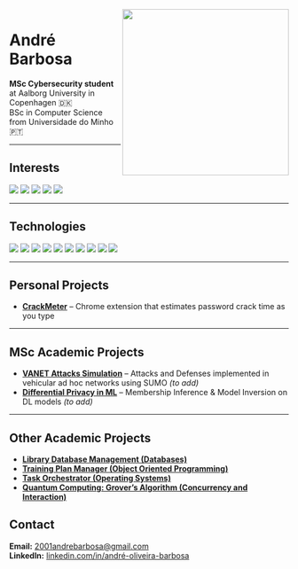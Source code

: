<img src="https://media4.giphy.com/media/v1.Y2lkPTc5MGI3NjExd2praHB0ajNvNnlrb2h3enp0amxscmNmN2R1dXpneHRlb3J3bjFheCZlcD12MV9pbnRlcm5hbF9naWZfYnlfaWQmY3Q9Zw/C4NdKtRaQE9m8/giphy.gif" align="right" width="300" />


# André Barbosa


**MSc Cybersecurity student** at Aalborg University in Copenhagen 🇩🇰  
BSc in Computer Science from Universidade do Minho 🇵🇹  

---

## Interests

<p>
  <img src="https://img.shields.io/badge/Secure%20Systems-informational?style=flat-square&color=blue" />
  <img src="https://img.shields.io/badge/Behavioral%20Authentication-informational?style=flat-square&color=blue" />
  <img src="https://img.shields.io/badge/Secure%20Communication%20in%20Cyber--Physical%20Systems-informational?style=flat-square&color=blue" />
  <img src="https://img.shields.io/badge/Privacy--Preserving%20Systems-informational?style=flat-square&color=blue" />
  <img src="https://img.shields.io/badge/Bot%20Detection-informational?style=flat-square&color=blue" />
</p>

---

## Technologies

<p>
  <img src="https://img.shields.io/badge/Python-3670A0?style=for-the-badge&logo=python&logoColor=ffdd54" />
  <img src="https://img.shields.io/badge/C-00599C?style=for-the-badge&logo=c&logoColor=white" />
  <img src="https://img.shields.io/badge/C%23-239120?style=for-the-badge&logo=csharp&logoColor=white" />
  <img src="https://img.shields.io/badge/PHP-777BB4?style=for-the-badge&logo=php&logoColor=white" />
  <img src="https://img.shields.io/badge/Java-ED8B00?style=for-the-badge&logo=openjdk&logoColor=white" />
  <img src="https://img.shields.io/badge/Django-REST-092E20?style=for-the-badge&logo=django&logoColor=white" />
  <img src="https://img.shields.io/badge/Wireshark-1679A7?style=for-the-badge&logo=wireshark&logoColor=white" />
  <img src="https://img.shields.io/badge/GNS3-0087C9?style=for-the-badge&logo=gns3&logoColor=white" />
  <img src="https://img.shields.io/badge/MySQL-00000F?style=for-the-badge&logo=mysql&logoColor=white" />
  <img src="https://img.shields.io/badge/MongoDB-4ea94b?style=for-the-badge&logo=mongodb&logoColor=white" />
</p>

---

## Personal Projects
 
- [**CrackMeter**](https://github.com/Eucl2/CrackMeter) – Chrome extension that estimates password crack time as you type

---

## MSc Academic Projects

- [**VANET Attacks Simulation**](#) – Attacks and Defenses implemented in vehicular ad hoc networks using SUMO *(to add)*  
- [**Differential Privacy in ML**](#) – Membership Inference & Model Inversion on DL models *(to add)*

---

## Other Academic Projects

- [**Library Database Management (Databases)**](https://github.com/Eucl2/Databases)  
- [**Training Plan Manager (Object Oriented Programming)**](https://github.com/Eucl2/POO-2024)  
- [**Task Orchestrator (Operating Systems)**](https://github.com/Eucl2/Operating-Systems)  
- [**Quantum Computing: Grover’s Algorithm (Concurrency and Interaction)**](https://github.com/Eucl2/Concurrency-and-Interaction)  



## Contact

**Email:** 2001andrebarbosa@gmail.com  
**LinkedIn:** [linkedin.com/in/andré-oliveira-barbosa](https://www.linkedin.com/in/andré-oliveira-barbosa)

